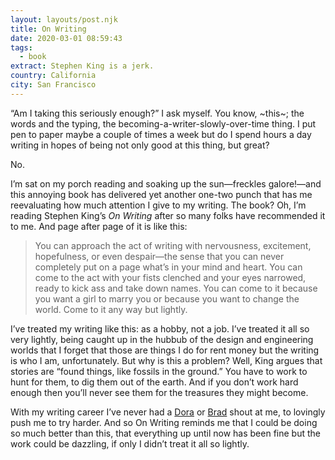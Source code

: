 ```yaml
---
layout: layouts/post.njk
title: On Writing
date: 2020-03-01 08:59:43
tags:
  - book
extract: Stephen King is a jerk.
country: California
city: San Francisco
---
```


“Am I taking this seriously enough?” I ask myself. You know, ~this~; the words and the typing, the becoming-a-writer-slowly-over-time thing. I put pen to paper maybe a couple of times a week but do I spend hours a day writing in hopes of being not only good at this thing, but great?

No.

I’m sat on my porch reading and soaking up the sun—freckles galore!—and this annoying book has delivered yet another one-two punch that has me reevaluating how much attention I give to my writing. The book? Oh, I’m reading Stephen King’s _On Writing_ after so many folks have recommended it to me. And page after page of it is like this:

> You can approach the act of writing with nervousness, excitement, hopefulness, or even despair—the sense that you can never completely put on a page what’s in your mind and heart. You can come to the act with your fists clenched and your eyes narrowed, ready to kick ass and take down names. You can come to it because you want a girl to marry you or because you want to change the world. Come to it any way but lightly.

I’ve treated my writing like this: as a hobby, not a job. I’ve treated it all so very lightly, being caught up in the hubbub of the design and engineering worlds that I forget that those are things I do for rent money but the writing is who I am, unfortunately. But why is this a problem? Well, King argues that stories are “found things, like fossils in the ground.” You have to work to hunt for them, to dig them out of the earth. And if you don’t work hard enough then you’ll never see them for the treasures they might become.

With my writing career I’ve never had a [Dora](https://www.robinrendle.com/notes/dora) or [Brad](https://www.robinrendle.com/notes/the-success-of-many-days) shout at me, to lovingly push me to try harder. And so On Writing reminds me that I could be doing so much better than this, that everything up until now has been fine but the work could be dazzling, if only I didn’t treat it all so lightly.
